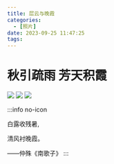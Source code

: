 ```yaml
---
title: 层云与晚霞
categories:
  - [照片]
date: 2023-09-25 11:47:25
tags:
---
```


# 秋引疏雨 芳天积霞 

![](https://z1.ax1x.com/2023/09/25/pP78WGQ.jpg)
![](https://z1.ax1x.com/2023/09/25/pP78KC4.jpg)
![](https://z1.ax1x.com/2023/09/08/pP60JXD.jpg)

:::info no-icon

白露收残暑, 

清风衬晚霞。 

——仲殊《南歌子》
:::